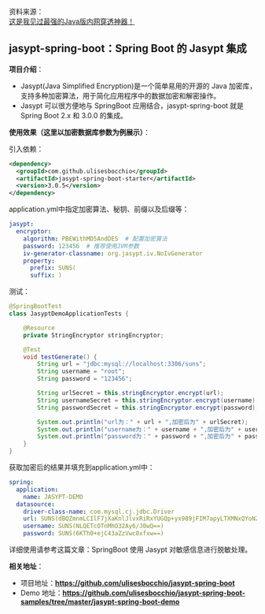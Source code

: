 资料来源：<br/>
[这是我见过最强的Java版内网穿透神器！](https://www.toutiao.com/article/7296387980644745764/?app=news_article&timestamp=1700618142&use_new_style=1&req_id=20231122095542B804686EF0B7C742BA21&group_id=7296387980644745764&wxshare_count=1&tt_from=weixin&utm_source=weixin&utm_medium=toutiao_android&utm_campaign=client_share&share_token=b466b2b7-4d80-4d94-9967-ff9ebdb57ba7&source=m_redirect)



## jasypt-spring-boot：Spring Boot 的 Jasypt 集成

**项目介绍**：

- Jasypt(Java Simplified Encryption)是一个简单易用的开源的 Java 加密库，支持多种加密算法，用于简化应用程序中的数据加密和解密操作。
- Jasypt 可以很方便地与 SpringBoot 应用结合，jasypt-spring-boot 就是 Spring Boot 2.x 和 3.0.0 的集成。

**使用效果（这里以加密数据库参数为例展示）**：

引入依赖：

```xml
<dependency>
  <groupId>com.github.ulisesbocchio</groupId>
  <artifactId>jasypt-spring-boot-starter</artifactId>
  <version>3.0.5</version>
</dependency>
```

application.yml中指定加密算法、秘钥、前缀以及后缀等：

```yaml
jasypt:
  encryptor:
    algorithm: PBEWithMD5AndDES  # 配置加密算法
    password: 123456  # 推荐使用JVM参数
    iv-generator-classname: org.jasypt.iv.NoIvGenerator
    property:
      prefix: SUNS(
      suffix: )
```

测试：

```java
@SpringBootTest
class JasyptDemoApplicationTests {

    @Resource
    private StringEncryptor stringEncryptor;

    @Test
    void testGenerate() {
        String url = "jdbc:mysql://localhost:3306/suns";
        String username = "root";
        String password = "123456";

        String urlSecret = this.stringEncryptor.encrypt(url);
        String usernameSecret = this.stringEncryptor.encrypt(username);
        String passwordSecret = this.stringEncryptor.encrypt(password);

        System.out.println("url为：" + url + ",加密后为" + urlSecret);
        System.out.println("username为：" + username + ",加密后为" + usernameSecret);
        System.out.println("password为：" + password + ",加密后为" + passwordSecret);
    }
}
```

获取加密后的结果并填充到application.yml中：

```yaml
spring:
  application:
    name: JASYPT-DEMO
  datasource:
    driver-class-name: com.mysql.cj.jdbc.Driver
    url: SUNS(dBQZmnmLCIlF7jXaKnlJlvxRiRxYUGQp+yx989jFIM7apyLTXMNxQYoNZdowCC6P)  # 使用密文,注意使用IT()包裹起来
    username: SUNS(NLQETcOTnMhO32Ay6/J0wQ==)
    password: SUNS(6KTh0+ejC43aZzVwc8xfxw==)
```

详细使用请参考这篇文章：SpringBoot 使用 Jasypt 对敏感信息进行脱敏处理。

**相关地址**：

- 项目地址：**https://github.com/ulisesbocchio/jasypt-spring-boot**
- Demo 地址：**https://github.com/ulisesbocchio/jasypt-spring-boot-samples/tree/master/jasypt-spring-boot-demo**